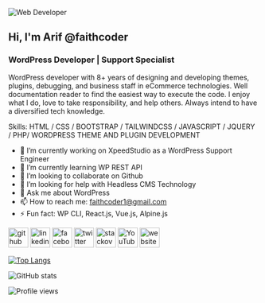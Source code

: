 ![Web Developer](https://media-exp1.licdn.com/dms/image/C5616AQEJ4KJhij-u3Q/profile-displaybackgroundimage-shrink_350_1400/0/1668173670007?e=1673481600&v=beta&t=eIfrHiS_fqaMh4vTsTOGX8K2Xxpl0jwFhdgftnirFjU)

## Hi, I'm Arif @faithcoder
### WordPress Developer | Support Specialist

WordPress developer with 8+ years of designing and developing themes, plugins, debugging, and business staff in eCommerce technologies. Well documentation reader to find the easiest way to execute the code. I enjoy what I do, love to take responsibility, and help others. Always intend to have a diversified tech knowledge.

Skills: HTML / CSS / BOOTSTRAP / TAILWINDCSS / JAVASCRIPT / JQUERY / PHP/ WORDPRESS THEME AND PLUGIN DEVELOPMENT

- 🔭 I’m currently working on XpeedStudio as a WordPress Support Engineer 
- 🌱 I’m currently learning WP REST API 
- 👯 I’m looking to collaborate on Github 
- 🤔 I’m looking for help with Headless CMS Technology 
- 💬 Ask me about WordPress 
- 📫 How to reach me: faithcoder1@gmail.com 
- ⚡ Fun fact: WP CLI, React.js, Vue.js, Alpine.js 


[<img src='https://cdn.jsdelivr.net/npm/simple-icons@3.0.1/icons/github.svg' alt='github' height='40'>](https://github.com/faithcoder)  [<img src='https://cdn.jsdelivr.net/npm/simple-icons@3.0.1/icons/linkedin.svg' alt='linkedin' height='40'>](https://www.linkedin.com/in/md-abdullah-al-arif-249238a7/)  [<img src='https://cdn.jsdelivr.net/npm/simple-icons@3.0.1/icons/facebook.svg' alt='facebook' height='40'>](https://www.facebook.com/faithcoder)  [<img src='https://cdn.jsdelivr.net/npm/simple-icons@3.0.1/icons/twitter.svg' alt='twitter' height='40'>](https://twitter.com/faithcoder1)  [<img src='https://cdn.jsdelivr.net/npm/simple-icons@3.0.1/icons/stackoverflow.svg' alt='stackoverflow' height='40'>](https://stackoverflow.com/users/faithcoder)  [<img src='https://cdn.jsdelivr.net/npm/simple-icons@3.0.1/icons/youtube.svg' alt='YouTube' height='40'>](https://www.youtube.com/channel/faithcoder1)  [<img src='https://cdn.jsdelivr.net/npm/simple-icons@3.0.1/icons/icloud.svg' alt='website' height='40'>](https://faithcoder.com)  

[![Top Langs](https://github-readme-stats.vercel.app/api/top-langs/?username=faithcoder)](https://github.com/anuraghazra/github-readme-stats)

![GitHub stats](https://github-readme-stats.vercel.app/api?username=faithcoder&show_icons=true)  

![Profile views](https://gpvc.arturio.dev/faithcoder)  
